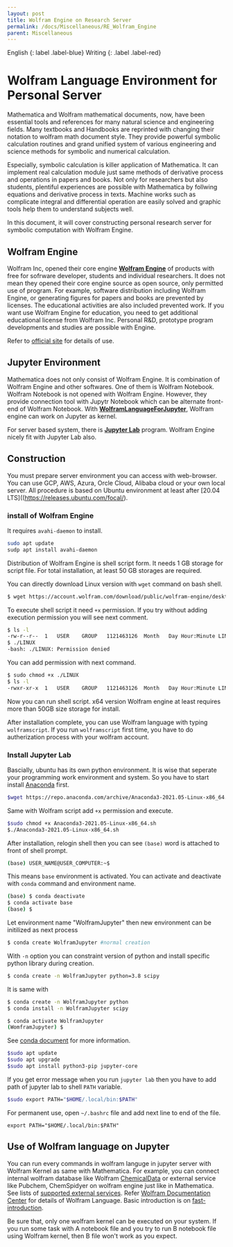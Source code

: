 ```yaml
---
layout: post
title: Wolfram Engine on Research Server
permalink: /docs/Miscellaneous/RE_Wolfram_Engine
parent: Miscellaneous
---
```


English
{: label .label-blue}
Writing
{: .label .label-red}

# Wolfram Language Environment for Personal Server

Mathematica and Wolfram mathematical documents, now, have been essential tools and references for many natural science and engineering fields. Many textbooks and Handbooks are reprinted with changing their notation to wolfram math document style. They provide powerful symbolic calculation routines and grand unified system of various engineering and science methods for symbolic and numerical calculation. 

Especially, symbolic calculation is killer application of Mathematica. It can implement real calculation module just same methods of derivative process and operations in papers and books. Not only for researchers but also students, plentiful experiences are possible with Mathematica by follwing equations and derivative process in texts. Machine works such as complicate integral and differential operation are easily solved and graphic tools help them to understand subjects well. 

In this document, it will cover constructing personal research server for symbolic computation with Wolfram Engine.


## Wolfram Engine

Wolfram Inc, opened their core engine [**Wolfram Engine**](https://www.wolfram.com/engine/) of products with free for sofrware developer, students and individual researchers. It does not mean they opened their core engine source as open source, only permitted use of program. For example, software distribution including Wolfram Engine, or generating figures for papers and books are prevented by licenses. The educational activities are also included prevented work. If you want use Wolfram Engine for education, you need to get additional educational license from Wolfram Inc. Personal R&D, prototype program developments and studies are possible with Engine. 

Refer to [official site](https://www.wolfram.com/engine/commercial-options/) for details of use. 

## Jupyter Environment

Mathematica does not only consist of Wolfram Engine. It is combination of Wolfram Engine and other softwares. One of them is Wolfram Notebook. Wolfram Notebook is not opened with Wolfram Engine. However, they provide connection tool with Jupytr Notebook which can be alternate front-end of Wolfram Notebook. With [**WolframLanguageForJupyter**](https://github.com/WolframResearch/WolframLanguageForJupyter), Wolfram engine can work on Jupyter as kernel.

For server based system, there is [**Jupyter Lab**](https://jupyter.org/) program. Wolfram Engine nicely fit with Jupyter Lab also.

## Construction

You must prepare server environment you can access with web-browser. You can use GCP, AWS, Azura, Orcle Cloud,  Alibaba cloud or your own local server. All procedure is based on Ubuntu environment at least after [20.04 LTS]((https://releases.ubuntu.com/focal/). 

### install of Wolfram Engine

It requires `avahi-daemon` to install. 

```bash
sudo apt update
sudp apt install avahi-daemon
```

Distribution of Wolfram Engine is shell script form. It needs 1 GB storage for script file. For total installation, at least 50 GB storages are required.

You can directly download Linux version with `wget` command on bash shell.

```bash
$ wget https://account.wolfram.com/download/public/wolfram-engine/desktop/LINUX
```

To execute shell script it need `+x` permission. If you try without adding execution permission you will see next comment.

```bash
$ ls -l
-rw-r--r--  1   USER    GROUP   1121463126  Month   Day Hour:Minute LINUX
$ ./LINUX
-bash: ./LINUX: Permission denied
```

You can add permission with next command.

```bash
$ sudo chmod +x ./LINUX
$ ls -l
-rwxr-xr-x  1   USER    GROUP   1121463126  Month   Day Hour:Minute LINUX
```
Now you can run shell script. x64 version Wolfram engine at least requires more than 50GB size storage for install.

After installation complete, you can use Wolfram language with typing `wolframscript`. If you run `wolframscript` first time, you have to do autherization process with your wolfram account.

### Install Jupyter Lab

Bascially, ubuntu has its own python environment. It is wise that seperate your programming work environment and system. So you have to start install [Anaconda](https://www.anaconda.com/products/individual#Downloads) first. 

```bash
$wget https://repo.anaconda.com/archive/Anaconda3-2021.05-Linux-x86_64.sh
```

Same with Wolfram script add `+x` permission and execute.

```bash
$sudo chmod +x Anaconda3-2021.05-Linux-x86_64.sh
$./Anaconda3-2021.05-Linux-x86_64.sh
```

After installation, relogin shell then you can see `(base)` word is attached to front of shell prompt.

```bash
(base) USER_NAME@USER_COMPUTER:~$
```

This means `base` environment is activated. You can activate and deactivate with `conda` command and environment name.

```bash
(base) $ conda deactivate
$ conda activate base 
(base) $
```

Let environment name "WolframJupyter" then new environment can be initilized as next process

```bash
$ conda create WolframJupyter #normal creation
```

With `-n` option you can constraint version of python and install specific python library during creation.

```bash
$ conda create -n WolframJupyter python=3.8 scipy
```
It is same with

```bash
$ conda create -n WolframJupyter python
$ conda install -n WolframJupyter scipy
```

```bash
$ conda activate WolframJupyter
(WomframJupyter) $
```


See [conda document](https://conda.io/projects/conda/en/latest/index.html) for more information.

```bash
$sudo apt update
$sudo apt upgrade
$sudo apt install python3-pip jupyter-core
```

If you get error message when you run `jupyter lab` then you have to add path of jupyter lab to shell `PATH` variable. 

```bash
$sudo export PATH="$HOME/.local/bin:$PATH" 
```

For permanent use, open `~/.bashrc` file and add next line to end of the file.

```
export PATH="$HOME/.local/bin:$PATH"
```

## Use of Wolfram language on Jupyter

You can run every commands in wolfram languge in jupyter server with Wolfram Kernel as same with Mathematica. For example, you can connect internal wolfram database like Wolfram [ChemicalData](https://reference.wolfram.com/language/ref/ChemicalData.html) or external service like Pubchem, ChemSpidyer on wolfram engine just like in Mathematica. See lists of [supported external services](https://reference.wolfram.com/language/guide/ListingOfSupportedExternalServices.html). Refer [Wolfram Documentation Center](https://reference.wolfram.com/language/) for details of Wolfram Language. Basic introduction is on [fast-introduction](https://www.wolfram.com/language/fast-introduction-for-programmers/ko/).

Be sure that, only one wolfram kernel can be executed on your system. If you run some task with A notebook file and you try to run B notebook file using Wolfram kernel, then B file won't work as you expect.


<!--
This is python api wolfram engine case
However, for images like 3D structure of chemical compound, they exist as specipic formatted data that is not directly represented on Jupyter notebook UI, unlikely, many plot libraries in python such as matplotlib. Their result images consquencsly indicated on notebook outcome. Therefore, if you work >



